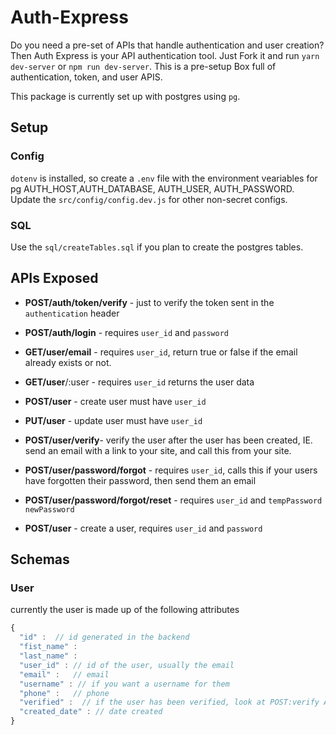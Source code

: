 # Auth-Express

Do you need a pre-set of APIs that handle authentication and user creation? Then Auth Express is your API authentication tool. Just Fork it and run `yarn dev-server` or `npm run dev-server`. This is a pre-setup Box full of authentication, token, and user APIS.

This package is currently set up with postgres using `pg`.

## Setup

### Config
`dotenv` is installed, so create a `.env` file with the environment veariables for pg AUTH_HOST,AUTH_DATABASE, AUTH_USER, AUTH_PASSWORD. Update the `src/config/config.dev.js` for other non-secret configs.

### SQL
Use the `sql/createTables.sql` if you plan to create the postgres tables.

## APIs Exposed

- **POST/auth/token/verify** - just to verify the token sent in the `authentication` header

- **POST/auth/login** - requires `user_id` and `password`
- **GET/user/email** - requires `user_id`, return true or false if the email  already exists or not.
- **GET/user**/:user - requires `user_id` returns the user data
- **POST/user** - create user must have `user_id`
- **PUT/user** - update user must have `user_id`
- **POST/user/verify**- verify the user after the user has been created, IE.  send an email with a link to your site, and call this from your site.
- **POST/user/password/forgot** - requires `user_id`, calls this if your users have forgotten their password, then send them an email
- **POST/user/password/forgot/reset** - requires `user_id` and `tempPassword` `newPassword`
- **POST/user** - create a user, requires `user_id` and `password`

## Schemas

### User
currently the user is made up of the following attributes
```javascript
{
  "id" :  // id generated in the backend
  "fist_name" :
  "last_name" :
  "user_id" : // id of the user, usually the email
  "email" :   // email
  "username" : // if you want a username for them
  "phone" :   // phone
  "verified" :  // if the user has been verified, look at POST:verify API
  "created_date" : // date created
}
```
